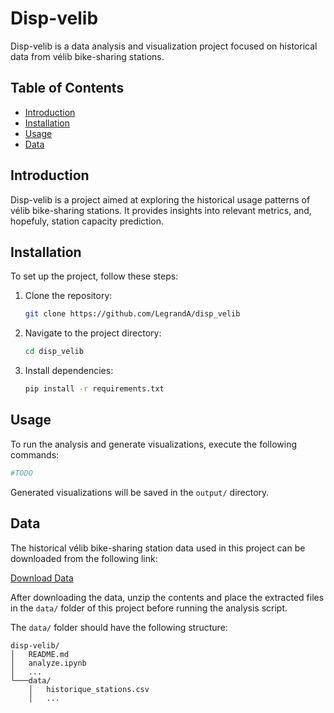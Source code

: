 # Disp-velib

Disp-velib is a data analysis and visualization project focused on historical data from vélib bike-sharing stations.

## Table of Contents

- [Introduction](#introduction)
- [Installation](#installation)
- [Usage](#usage)
- [Data](#data)

## Introduction

Disp-velib is a project aimed at exploring the historical usage patterns of vélib bike-sharing stations. 
It provides insights into relevant metrics, and, hopefuly, station capacity prediction.

## Installation

To set up the project, follow these steps:

1. Clone the repository:

    ```bash
    git clone https://github.com/LegrandA/disp_velib
    ```

2. Navigate to the project directory:

    ```bash
    cd disp_velib
    ```

3. Install dependencies:

    ```bash
    pip install -r requirements.txt
    ```

## Usage

To run the analysis and generate visualizations, execute the following commands:

```bash
#TODO
```

Generated visualizations will be saved in the `output/` directory.

## Data

The historical vélib bike-sharing station data used in this project can be downloaded from the following link:

[Download Data](https://github.com/lovasoa/historique-velib-opendata/releases/download/new/stations.zip)

After downloading the data, unzip the contents and place the extracted files in the `data/` folder of this project before running the analysis script.

The `data/` folder should have the following structure:

```
disp-velib/
│   README.md
│	analyze.ipynb
│   ...
└───data/
    │   historique_stations.csv
    │   ...